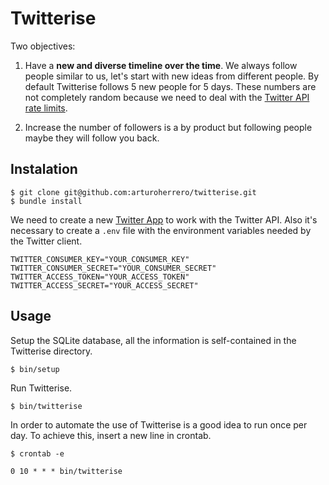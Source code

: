 # Twitterise

Two objectives:

1. Have a **new and diverse timeline over the time**. We always follow people
similar to us, let's start with new ideas from different people. By default
Twitterise follows 5 new people for 5 days. These numbers are not completely
random because we need to deal with the [Twitter API rate limits][1].

2. Increase the number of followers is a by product but following people maybe
they will follow you back.


## Instalation

    $ git clone git@github.com:arturoherrero/twitterise.git
    $ bundle install

We need to create a new [Twitter App][2] to work with the Twitter API. Also
it's necessary to create a `.env` file with the environment variables needed by
the Twitter client.

    TWITTER_CONSUMER_KEY="YOUR_CONSUMER_KEY"
    TWITTER_CONSUMER_SECRET="YOUR_CONSUMER_SECRET"
    TWITTER_ACCESS_TOKEN="YOUR_ACCESS_TOKEN"
    TWITTER_ACCESS_SECRET="YOUR_ACCESS_SECRET"


## Usage

Setup the SQLite database, all the information is self-contained in the
Twitterise directory.

    $ bin/setup

Run Twitterise.

    $ bin/twitterise

In order to automate the use of Twitterise is a good idea to run once per day.
To achieve this, insert a new line in crontab.

    $ crontab -e

    0 10 * * * bin/twitterise


[1]: https://dev.twitter.com/rest/public/rate-limiting
[2]: https://apps.twitter.com/
